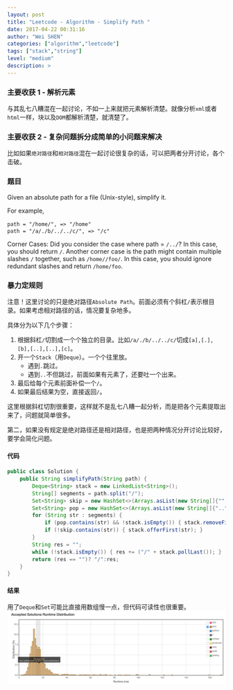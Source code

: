 ```yaml
---
layout: post
title: "Leetcode - Algorithm - Simplify Path "
date: 2017-04-22 00:31:16
author: "Wei SHEN"
categories: ["algorithm","leetcode"]
tags: ["stack","string"]
level: "medium"
description: >
---
```


### 主要收获 1 - 解析元素
与其乱七八糟混在一起讨论，不如一上来就把元素解析清楚。就像分析`xml`或者`html`一样，块以及`DOM`都解析清楚，就清楚了。

### 主要收获 2 - 复杂问题拆分成简单的小问题来解决
比如如果`绝对路径`和`相对路径`混在一起讨论很复杂的话，可以把两者分开讨论，各个击破。


### 题目
Given an absolute path for a file (Unix-style), simplify it.

For example,
```
path = "/home/", => "/home"
path = "/a/./b/../../c/", => "/c"
```

Corner Cases:
Did you consider the case where path = `/../`?
In this case, you should return `/`.
Another corner case is the path might contain multiple slashes `/` together, such as `/home//foo/`.
In this case, you should ignore redundant slashes and return `/home/foo`.

### 暴力定规则
注意！这里讨论的只是绝对路径`Absolute Path`。前面必须有个斜杠`/`表示根目录。如果考虑相对路径的话，情况要复杂地多。

具体分为以下几个步骤：
1. 根据斜杠`/`切割成一个个独立的目录。比如`/a/./b/../../c/`切成`[a],[.],[b],[..],[..],[c]`。
2. 开一个`Stack`（用`Deque`）。一个个往里放。
    * 遇到`.`跳过。
    * 遇到`..`不但跳过，前面如果有元素了，还要吐一个出来。
3. 最后给每个元素前面补偿一个`/`。
4. 如果最后结果为空，直接返回`/`。

这里根据斜杠切割很重要，这样就不是乱七八糟一起分析，而是把各个元素提取出来了，问题就简单很多。

第二，如果没有规定是绝对路径还是相对路径，也是把两种情况分开讨论比较好，要学会简化问题。

#### 代码
```java
public class Solution {
    public String simplifyPath(String path) {
        Deque<String> stack = new LinkedList<String>();
        String[] segments = path.split("/");
        Set<String> skip = new HashSet<>(Arrays.asList(new String[]{"",".",".."}));
        Set<String> pop = new HashSet<>(Arrays.asList(new String[]{".."}));
        for (String str : segments) {
            if (pop.contains(str) && !stack.isEmpty()) { stack.removeFirst(); continue; }
            if (!skip.contains(str)) { stack.offerFirst(str); }
        }
        String res = "";
        while (!stack.isEmpty()) { res += ("/" + stack.pollLast()); }
        return (res == "")? "/":res;
    }
}
```

#### 结果
用了`Deque`和`Set`可能比直接用数组慢一点，但代码可读性也很重要。
![simplify-path-1](/images/leetcode/simplify-path-1.png)
